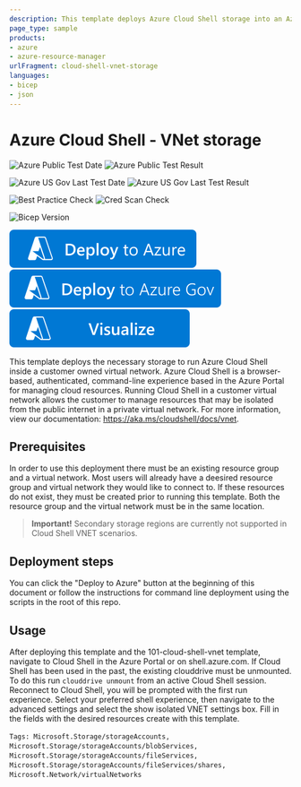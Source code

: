 ```yaml
---
description: This template deploys Azure Cloud Shell storage into an Azure virtual network.
page_type: sample
products:
- azure
- azure-resource-manager
urlFragment: cloud-shell-vnet-storage
languages:
- bicep
- json
---
```

# Azure Cloud Shell - VNet storage

![Azure Public Test Date](https://azurequickstartsservice.blob.core.windows.net/badges/demos/cloud-shell-vnet-storage/PublicLastTestDate.svg)
![Azure Public Test Result](https://azurequickstartsservice.blob.core.windows.net/badges/demos/cloud-shell-vnet-storage/PublicDeployment.svg)

![Azure US Gov Last Test Date](https://azurequickstartsservice.blob.core.windows.net/badges/demos/cloud-shell-vnet-storage/FairfaxLastTestDate.svg)
![Azure US Gov Last Test Result](https://azurequickstartsservice.blob.core.windows.net/badges/demos/cloud-shell-vnet-storage/FairfaxDeployment.svg)

![Best Practice Check](https://azurequickstartsservice.blob.core.windows.net/badges/demos/cloud-shell-vnet-storage/BestPracticeResult.svg)
![Cred Scan Check](https://azurequickstartsservice.blob.core.windows.net/badges/demos/cloud-shell-vnet-storage/CredScanResult.svg)

![Bicep Version](https://azurequickstartsservice.blob.core.windows.net/badges/demos/cloud-shell-vnet-storage/BicepVersion.svg)

[![Deploy To Azure](https://raw.githubusercontent.com/Azure/azure-quickstart-templates/master/1-CONTRIBUTION-GUIDE/images/deploytoazure.svg?sanitize=true)](https://portal.azure.com/#create/Microsoft.Template/uri/https%3A%2F%2Fraw.githubusercontent.com%2FAzure%2Fazure-quickstart-templates%2Fmaster%2Fdemos%2Fcloud-shell-vnet-storage%2Fazuredeploy.json)
[![Deploy To Azure US Gov](https://raw.githubusercontent.com/Azure/azure-quickstart-templates/master/1-CONTRIBUTION-GUIDE/images/deploytoazuregov.svg?sanitize=true)](https://portal.azure.us/#create/Microsoft.Template/uri/https%3A%2F%2Fraw.githubusercontent.com%2FAzure%2Fazure-quickstart-templates%2Fmaster%2Fdemos%2Fcloud-shell-vnet-storage%2Fazuredeploy.json)
[![Visualize](https://raw.githubusercontent.com/Azure/azure-quickstart-templates/master/1-CONTRIBUTION-GUIDE/images/visualizebutton.svg?sanitize=true)](http://armviz.io/#/?load=https%3A%2F%2Fraw.githubusercontent.com%2FAzure%2Fazure-quickstart-templates%2Fmaster%2Fdemos%2Fcloud-shell-vnet-storage%2Fazuredeploy.json)

This template deploys the necessary storage to run Azure Cloud Shell inside a customer owned virtual network. Azure Cloud Shell is a browser-based, authenticated, command-line experience based in the Azure Portal for managing cloud resources. Running Cloud Shell in a customer virtual network allows the customer to manage resources that may be isolated from the public internet in a private virtual network. For more information, view our documentation: https://aka.ms/cloudshell/docs/vnet.

## Prerequisites

In order to use this deployment there must be an existing resource group and a virtual network. Most users will already have a deesired resource group and virtual network they would like to connect to. If these resources do not exist, they must be created prior to running this template. Both the resource group and the virtual network must be in the same location.
> **Important!** Secondary storage regions are currently not supported in Cloud Shell VNET scenarios.

## Deployment steps

You can click the "Deploy to Azure" button at the beginning of this document or follow the instructions for command line deployment using the scripts in the root of this repo.

## Usage

After deploying this template and the 101-cloud-shell-vnet template, navigate to Cloud Shell in the Azure Portal or on shell.azure.com.
If Cloud Shell has been used in the past, the existing clouddrive must be unmounted. To do this run `clouddrive unmount` from an active Cloud Shell session.
Reconnect to Cloud Shell, you will be prompted with the first run experience. Select your preferred shell experience, then navigate to the advanced settings and select the show isolated VNET settings box. Fill in the fields with the desired resources create with this template.

`Tags: Microsoft.Storage/storageAccounts, Microsoft.Storage/storageAccounts/blobServices, Microsoft.Storage/storageAccounts/fileServices, Microsoft.Storage/storageAccounts/fileServices/shares, Microsoft.Network/virtualNetworks`
